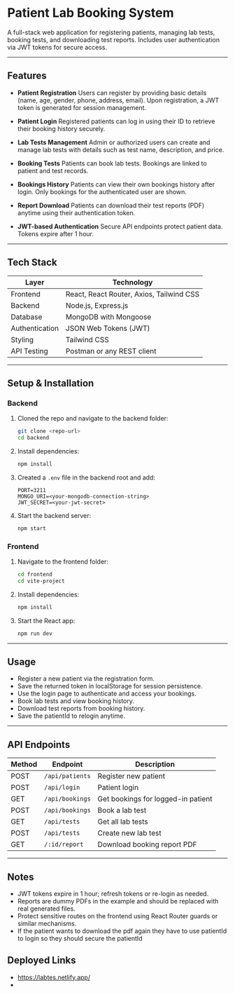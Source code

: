 

# Patient Lab Booking System

A full-stack web application for registering patients, managing lab tests, booking tests, and downloading test reports. Includes user authentication via JWT tokens for secure access.

---

## Features

* **Patient Registration**
  Users can register by providing basic details (name, age, gender, phone, address, email).
  Upon registration, a JWT token is generated for session management.

* **Patient Login**
  Registered patients can log in using their ID  to retrieve their booking history securely.

* **Lab Tests Management**
  Admin or authorized users can create and manage lab tests with details such as test name, description, and price.

* **Booking Tests**
  Patients can book lab tests. Bookings are linked to patient and test records.

* **Bookings History**
  Patients can view their own bookings history after login. Only bookings for the authenticated user are shown.

* **Report Download**
  Patients can download their test reports (PDF) anytime using their authentication token.

* **JWT-based Authentication**
  Secure API endpoints protect patient data. Tokens expire after 1 hour.

---

## Tech Stack

| Layer          | Technology                               |
| -------------- | ---------------------------------------- |
| Frontend       | React, React Router, Axios, Tailwind CSS |
| Backend        | Node.js, Express.js                      |
| Database       | MongoDB with Mongoose                    |
| Authentication | JSON Web Tokens (JWT)                    |
| Styling        | Tailwind CSS                             |
| API Testing    | Postman or any REST client               |

---

## Setup & Installation

### Backend

1. Cloned the repo and navigate to the backend folder:

   ```bash
   git clone <repo-url>
   cd backend
   ```

2. Install dependencies:

   ```bash
   npm install
   ```

3. Created a `.env` file in the backend root and add:

   ```
   PORT=3211
   MONGO_URI=<your-mongodb-connection-string>
   JWT_SECRET=<your-jwt-secret>
   ```

4. Start the backend server:

   ```bash
   npm start
   ```

### Frontend

1. Navigate to the frontend folder:

   ```bash
   cd frontend
   cd vite-project
   ```

2. Install dependencies:

   ```bash
   npm install
   ```

3. Start the React app:

   ```bash
   npm run dev
   ```

---

## Usage

* Register a new patient via the registration form.
* Save the returned token in localStorage for session persistence.
* Use the login page to authenticate and access your bookings.
* Book lab tests and view booking history.
* Download test reports from booking history.
* Save the patientId to relogin anytime.

---

## API Endpoints

| Method | Endpoint        | Description                        | 
| ------ | --------------- | ---------------------------------- | 
| POST   | `/api/patients` | Register new patient               | 
| POST   | `/api/login`    | Patient login                      | 
| GET    | `/api/bookings` | Get bookings for logged-in patient | 
| POST   | `/api/bookings` | Book a lab test                    | 
| GET    | `/api/tests`    | Get all lab tests                  | 
| POST   | `/api/tests`    | Create new lab test                | 
| GET    | `/:id/report`   | Download booking report PDF        | 

---

## Notes

* JWT tokens expire in 1 hour; refresh tokens or re-login as needed.
* Reports are dummy PDFs in the example and should be replaced with real generated files.
* Protect sensitive routes on the frontend using React Router guards or similar mechanisms.
* If the patient wants to download the pdf again they have to use patientId to login so they should secure the  patientId


## Deployed Links
* https://labtes.netlify.app/
* 
